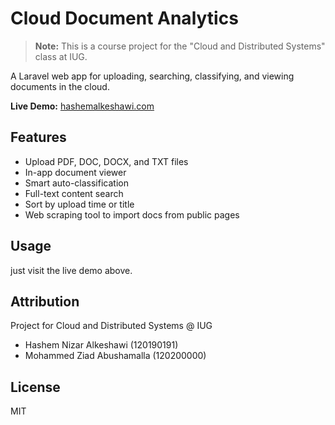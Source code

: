 # Cloud Document Analytics

> **Note:** This is a course project for the "Cloud and Distributed Systems" class at IUG. 

A Laravel web app for uploading, searching, classifying, and viewing documents in the cloud.

**Live Demo:** [hashemalkeshawi.com](https://hashemalkeshawi.com)

## Features

- Upload PDF, DOC, DOCX, and TXT files
- In-app document viewer
- Smart auto-classification
- Full-text content search
- Sort by upload time or title
- Web scraping tool to import docs from public pages

## Usage

 just visit the live demo above.

## Attribution

Project for Cloud and Distributed Systems @ IUG

- Hashem Nizar Alkeshawi (120190191)
- Mohammed Ziad Abushamalla (120200000)

## License

MIT